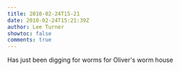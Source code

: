 ```yaml
---
title: 2010-02-24T15-21
date: 2010-02-24T15:21:39Z
author: Lee Turner
showtoc: false
comments: true
---
```


Has just been digging for worms for Oliver's worm house

